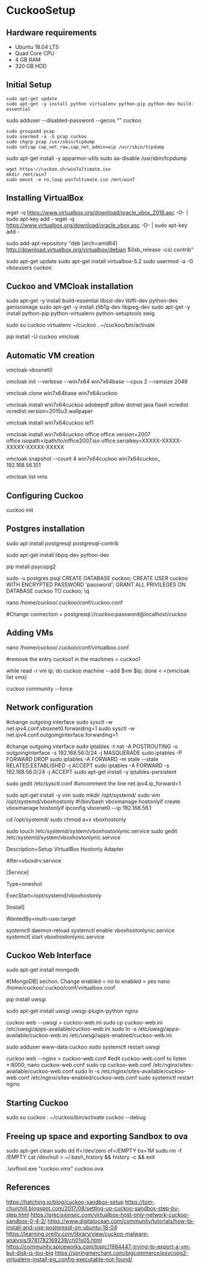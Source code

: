 # CuckooSetup

## Hardware requirements
* Ubuntu 18.04 LTS
* Quad Core CPU
* 4 GB RAM
* 320 GB HDD

## Initial Setup
````
sudo apt-get update
sudo apt-get -y install python virtualenv python-pip python-dev build-essential
````
sudo adduser --disabled-password --gecos "" cuckoo
````
sudo groupadd pcap
sudo usermod -a -G pcap cuckoo
sudo chgrp pcap /usr/sbin/tcpdump
sudo setcap cap_net_raw,cap_net_admin=eip /usr/sbin/tcpdump
````
sudo apt-get install -y apparmor-utils
sudo aa-disable /usr/sbin/tcpdump
````
wget https://cuckoo.sh/win7ultimate.iso
mkdir /mnt/win7
sudo mount -o ro,loop win7ultimate.iso /mnt/win7
````
## Installing VirtualBox
wget -q https://www.virtualbox.org/download/oracle_vbox_2016.asc -O- | sudo apt-key add -
wget -q https://www.virtualbox.org/download/oracle_vbox.asc -O- | sudo apt-key add -

sudo add-apt-repository "deb [arch=amd64] http://download.virtualbox.org/virtualbox/debian $(lsb_release -cs) contrib"

sudo apt-get update
sudo apt-get install virtualbox-5.2
sudo usermod -a -G vboxusers cuckoo

## Cuckoo and VMCloak installation
sudo apt-get -y install build-essential libssl-dev libffi-dev python-dev genisoimage
sudo apt-get -y install zlib1g-dev libjpeg-dev
sudo apt-get -y install python-pip python-virtualenv python-setuptools swig

sudo su cuckoo
virtualenv ~/cuckoo
. ~/cuckoo/bin/activate

pip install -U cuckoo vmcloak

## Automatic VM creation
vmcloak-vboxnet0

vmcloak init --verbose --win7x64 win7x64base --cpus 2 --ramsize 2048

vmcloak clone win7x64base win7x64cuckoo

vmcloak install win7x64cuckoo adobepdf pillow dotnet java flash vcredist vcredist.version=2015u3 wallpaper

vmcloak install win7x64cuckoo ie11

vmcloak install win7x64cuckoo office office.version=2007 office.isopath=/path/to/office2007.iso office.serialkey=XXXXX-XXXXX-XXXXX-XXXXX-XXXXX

vmcloak snapshot --count 4 win7x64cuckoo win7x64cuckoo_ 192.168.56.101

vmcloak list vms

## Configuring Cuckoo
cuckoo init

## Postgres installation
sudo apt install postgresql postgresql-contrib

sudo apt-get install libpq-dev python-dev

pip install psycopg2

sudo -u postgres psql
CREATE DATABASE cuckoo;
CREATE USER cuckoo WITH ENCRYPTED PASSWORD 'password';
GRANT ALL PRIVILEGES ON DATABASE cuckoo TO cuckoo;
\q

nano /home/cuckoo/.cuckoo/conf/cuckoo.conf

#Change connection =  postgresql://cuckoo:password@localhost/cuckoo

## Adding VMs
nano /home/cuckoo/.cuckoo/conf/virtualbox.conf

#remove the entry cuckoo1 in the machines = cuckoo1

while read -r vm ip; do cuckoo machine --add $vm $ip; done < <(vmcloak list vms)

cuckoo community --force

## Network configuration
#change outgoing interface
sudo sysctl -w net.ipv4.conf.vboxnet0.forwarding=1
sudo sysctl -w net.ipv4.conf.outgoinginterface.forwarding=1

#change outgoing interface
sudo iptables -t nat -A POSTROUTING -o outgoinginterface -s 192.168.56.0/24 -j MASQUERADE
sudo iptables -P FORWARD DROP
sudo iptables -A FORWARD -m state --state RELATED,ESTABLISHED -j ACCEPT
sudo iptables -A FORWARD -s 192.168.56.0/24 -j ACCEPT
sudo apt-get install -y iptables-persistent


sudo gedit /etc/sysctl.conf
#uncomment the line net.ipv4.ip_forward=1


sudo apt-get install -y vim
sudo mkdir /opt/systemd/
sudo vim /opt/systemd/vboxhostonly
#!/bin/bash
vboxmanage hostonlyif create
vboxmanage hostonlyif ipconfig vboxnet0 --ip 192.168.56.1

cd /opt/systemd/
sudo chmod a+x vboxhostonly

sudo touch /etc/systemd/system/vboxhostonlynic.service
sudo gedit /etc/systemd/system/vboxhostonlynic.service

Description=Setup VirtualBox Hostonly Adapter

After=vboxdrv.service



[Service]

Type=oneshot

ExecStart=/opt/systemd/vboxhostonly



[Install]

WantedBy=multi-user.target

systemctl daemon-reload
systemctl enable vboxhostonlynic.service
systemctl start vboxhostonlynic.service

## Cuckoo Web Interface
sudo apt-get install mongodb

#[MongoDB] section. Change enabled = no to enabled = yes
nano /home/cuckoo/.cuckoo/conf/virtualbox.conf

pip install uwsgi

sudo apt-get install uwsgi uwsgi-plugin-python nginx

cuckoo web --uwsgi > cuckoo-web.ini
sudo cp cuckoo-web.ini /etc/uwsgi/apps-available/cuckoo-web.ini
sudo ln -s /etc/uwsgi/apps-available/cuckoo-web.ini /etc/uwsgi/apps-enabled/cuckoo-web.ini

sudo adduser www-data cuckoo
sudo systemctl restart uwsgi


cuckoo web --nginx > cuckoo-web.conf
#edit cuckoo-web.conf to listen *:8000;
nano cuckoo-web.conf
sudo cp cuckoo-web.conf /etc/nginx/sites-available/cuckoo-web.conf
sudo ln -s /etc/nginx/sites-available/cuckoo-web.conf /etc/nginx/sites-enabled/cuckoo-web.conf
sudo systemctl restart nginx

## Starting Cuckoo
sudo su cuckoo
. ~/cuckoo/bin/activate
cuckoo --debug

## Freeing up space and exporting Sandbox to ova
sudo apt-get clean
sudo dd if=/dev/zero of=/EMPTY bs=1M
sudo rm -f /EMPTY
cat /dev/null > ~/.bash_history && history -c && exit

.\ovftool.exe "cuckoo.vmx" cuckoo.ova

## References
https://hatching.io/blog/cuckoo-sandbox-setup
https://tom-churchill.blogspot.com/2017/08/setting-up-cuckoo-sandbox-step-by-step.html
https://precisionsec.com/virtualbox-host-only-network-cuckoo-sandbox-0-4-2/
https://www.digitalocean.com/community/tutorials/how-to-install-and-use-postgresql-on-ubuntu-18-04
https://learning.oreilly.com/library/view/cuckoo-malware-analysis/9781782169239/ch01s05.html
https://community.spiceworks.com/topic/1984447-trying-to-export-a-vm-but-disk-is-too-big
https://springmerchant.com/bigcommerce/psycopg2-virtualenv-install-pg_config-executable-not-found/
